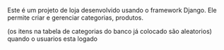 Este é um projeto de loja desenvolvido usando o framework Django. Ele permite criar e gerenciar categorias, produtos.

(os itens na tabela de categorias do banco já colocado são aleatorios) quando o usuarios esta logado
